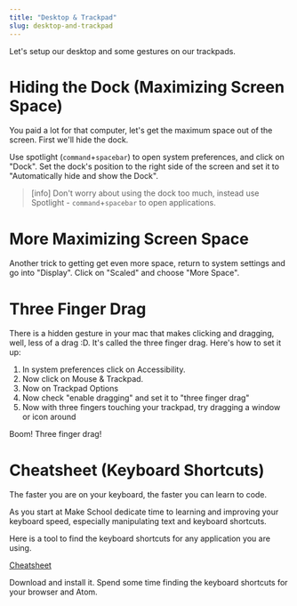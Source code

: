 ```yaml
---
title: "Desktop & Trackpad"
slug: desktop-and-trackpad
---
```


Let's setup our desktop and some gestures on our trackpads.

# Hiding the Dock (Maximizing Screen Space)

You paid a lot for that computer, let's get the maximum space out of the screen. First we'll hide the dock.

Use spotlight (`command`+`spacebar`) to open system preferences, and click on "Dock". Set the dock's position to the right side of the screen and set it to "Automatically hide and show the Dock".

>[info]
> Don't worry about using the dock too much, instead use Spotlight - `command`+`spacebar` to open applications.

# More Maximizing Screen Space

Another trick to getting get even more space, return to system settings and go into "Display". Click on "Scaled" and choose "More Space".

# Three Finger Drag

There is a hidden gesture in your mac that makes clicking and dragging, well, less of a drag :D. It's called the three finger drag. Here's how to set it up:

1. In system preferences click on Accessibility.
1. Now click on Mouse & Trackpad.
1. Now on Trackpad Options
1. Now check "enable dragging" and set it to "three finger drag"
1. Now with three fingers touching your trackpad, try dragging a window or icon around

Boom! Three finger drag!


# Cheatsheet (Keyboard Shortcuts)

The faster you are on your keyboard, the faster you can learn to code.

As you start at Make School dedicate time to learning and improving your keyboard speed, especially manipulating text and keyboard shortcuts.

Here is a tool to find the keyboard shortcuts for any application you are using.

[Cheatsheet](https://www.mediaatelier.com/CheatSheet/)

Download and install it. Spend some time finding the keyboard shortcuts for your browser and Atom.
